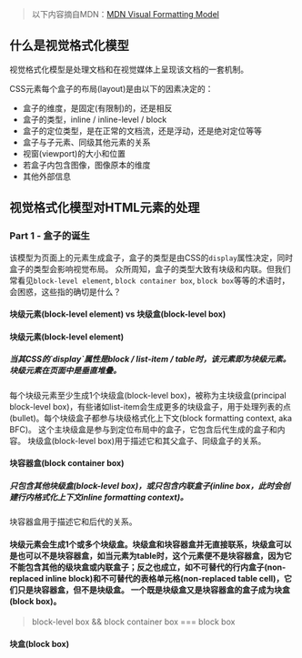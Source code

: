 > 以下内容摘自MDN：[MDN Visual Formatting Model](https://developer.mozilla.org/en-US/docs/Web/CSS/Visual_formatting_model)

## 什么是视觉格式化模型
视觉格式化模型是处理文档和在视觉媒体上呈现该文档的一套机制。

CSS元素每个盒子的布局(layout)是由以下的因素决定的：
+ 盒子的维度，是固定(有限制)的，还是相反
+ 盒子的类型，inline / inline-level / block
+ 盒子的定位类型，是在正常的文档流，还是浮动，还是绝对定位等等
+ 盒子与子元素、同级其他元素的关系
+ 视窗(viewport)的大小和位置
+ 若盒子内包含图像，图像原本的维度
+ 其他外部信息

## 视觉格式化模型对HTML元素的处理
### Part 1 - 盒子的诞生
该模型为页面上的元素生成盒子，盒子的类型是由CSS的`display`属性决定，同时盒子的类型会影响视觉布局。
众所周知，盒子的类型大致有块级和内联。但我们常看见`block-level element`, `block container box`, `block box`等等的术语时，会困惑，这些指的确切是什么？
<h4 class="postConcepts">块级元素(block-level element) vs 块级盒(block-level box)</h4>

#### 块级元素(block-level element)
<h5 class="postDefine">当其CSS的`display`属性是block / list-item / table时，该元素即为块级元素。块级元素在页面中是垂直堆叠。</h5>
每个块级元素至少生成1个块级盒(block-level box)，被称为主块级盒(principal block-level box)，有些诸如list-item会生成更多的块级盒子，用于处理列表的点(bullet)。每个块级盒子都参与块级格式化上下文(block formatting context, aka BFC)。
这个主块级盒是参与到定位布局中的盒子，它包含后代生成的盒子和内容。
块级盒(block-level box)用于描述它和其父盒子、同级盒子的关系。

#### 块容器盒(block container box)
<h5 class="postDefine">只包含其他块级盒(block-level box)，或只包含内联盒子(inline box，此时会创建行内格式化上下文inline formatting context)。</h5>
块容器盒用于描述它和后代的关系。
<h4 class="postConclusion">
  块级元素会生成1个或多个块级盒。块级盒和块容器盒并无直接联系，块级盒可以是也可以不是块容器盒，如<span class="postEg">当元素为table时，这个元素便不是块容器盒，因为它不能包含其他的级块盒或内联盒子</span>；反之也成立，<span class="postEg">如不可替代的行内盒子(non-replaced inline block)和不可替代的表格单元格(non-replaced table cell)</span>，它们只是块容器盒，但不是块级盒。
  一个既是块级盒又是块容器盒的盒子成为块盒(block box)。
</h4>

> block-level box &amp;&amp; block container box === block box

<h4 class="postConcepts">块盒(block box)</h4>

